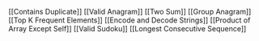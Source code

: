 [[Contains Duplicate]]
[[Valid Anagram]]
[[Two Sum]]
[[Group Anagram]]
[[Top K Frequent Elements]]
[[Encode and Decode Strings]]
[[Product of Array Except Self]]
[[Valid Sudoku]]
[[Longest Consecutive Sequence]]
